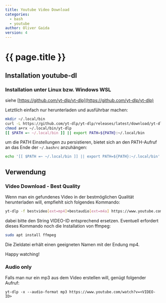 ```yaml
---
title: Youtube Video Download
categories:
  - bash
  - youtube
author: Oliver Gaida
version: 4
---
```


# {{ page.title }}

## Installation youtube-dl

### Installation unter Linux bzw. Windows WSL

siehe [https://github.com/yt-dlp/yt-dlp](https://github.com/yt-dlp/yt-dlp)

Letztlich einfach nur herunterladen und ausführbar machen:

```bash
mkdir ~/.local/bin
curl -L https://github.com/yt-dlp/yt-dlp/releases/latest/download/yt-dlp -o ~/.local/bin/yt-dlp
chmod a+rx ~/.local/bin/yt-dlp
[[ $PATH =~ ~/.local/bin ]] || export PATH=${PATH}:~/.local/bin
```

um die PATH Einstellungen zu persistieren, bietet sich an den PATH-Aufruf an das Ende der `~/.bashrc` anzuhängen:

```bash
echo '[[ $PATH =~ ~/.local/bin ]] || export PATH=${PATH}:~/.local/bin' >> ~/.bashrc
```

## Verwendung

### Video Download - Best Quality

Wenn man ein gefundenes Video in der bestmöglichen Qualität herunterladen will, empfiehlt sich folgendes Kommando:

```bash
yt-dlp -f bestvideo[ext=mp4]+bestaudio[ext=m4a] https://www.youtube.com/watch?v=VIDEO-ID
```

dabei bitte den String VIDEO-ID entsprechend ersetzen. Eventuell erfordert dieses Kommando noch die Installation von ffmpeg:

```bash
sudo apt install ffmpeg
```

Die Zieldatei erhält einen geeigneten Namen mit der Endung mp4.

Happy watching!

### Audio only

Falls man nur ein mp3 aus dem Video erstellen will, genügt folgender Aufruf:

```
yt-dlp -x --audio-format mp3 https://www.youtube.com/watch?v=<VIDEO-ID>
```